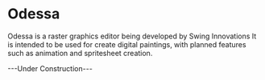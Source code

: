 Odessa
======

Odessa is a raster graphics editor being developed by Swing Innovations
It is intended to be used for create digital paintings, with planned features such as animation and spritesheet creation.

---Under Construction--- 
